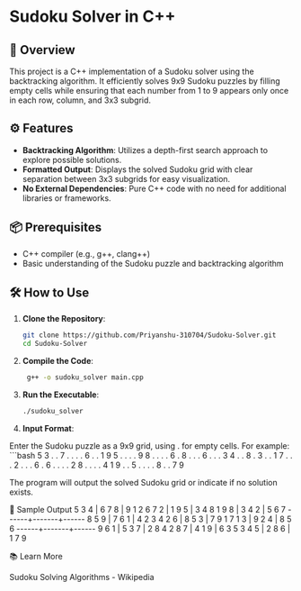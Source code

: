 # Sudoku Solver in C++

## 🧩 Overview

This project is a C++ implementation of a Sudoku solver using the backtracking algorithm. It efficiently solves 9x9 Sudoku puzzles by filling empty cells while ensuring that each number from 1 to 9 appears only once in each row, column, and 3x3 subgrid.

## ⚙️ Features

- **Backtracking Algorithm**: Utilizes a depth-first search approach to explore possible solutions.
- **Formatted Output**: Displays the solved Sudoku grid with clear separation between 3x3 subgrids for easy visualization.
- **No External Dependencies**: Pure C++ code with no need for additional libraries or frameworks.

## 📦 Prerequisites

- C++ compiler (e.g., g++, clang++)
- Basic understanding of the Sudoku puzzle and backtracking algorithm

## 🛠️ How to Use

1. **Clone the Repository**:

   ```bash
   git clone https://github.com/Priyanshu-310704/Sudoku-Solver.git
   cd Sudoku-Solver
2. **Compile the Code**:
   ```bash
    g++ -o sudoku_solver main.cpp

3. **Run the Executable**:
    ```bash
    ./sudoku_solver


4. **Input Format**:

Enter the Sudoku puzzle as a 9x9 grid, using . for empty cells. For example:
    ```bash
    5 3 . . 7 . . . .
    6 . . 1 9 5 . . .
    . 9 8 . . . . 6 .
    8 . . . 6 . . . 3
    4 . . 8 . 3 . . 1
    7 . . . 2 . . . 6
    . 6 . . . . 2 8 .
    . . . 4 1 9 . . 5
    . . . . 8 . . 7 9


The program will output the solved Sudoku grid or indicate if no solution exists.

🎨 Sample Output
5 3 4 | 6 7 8 | 9 1 2
6 7 2 | 1 9 5 | 3 4 8
1 9 8 | 3 4 2 | 5 6 7
------+-------+------
8 5 9 | 7 6 1 | 4 2 3
4 2 6 | 8 5 3 | 7 9 1
7 1 3 | 9 2 4 | 8 5 6
------+-------+------
9 6 1 | 5 3 7 | 2 8 4
2 8 7 | 4 1 9 | 6 3 5
3 4 5 | 2 8 6 | 1 7 9

📚 Learn More

Sudoku Solving Algorithms - Wikipedia
